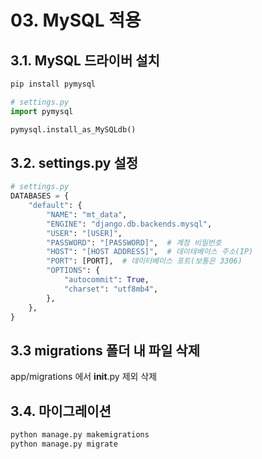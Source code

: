 # 03. MySQL 적용 

## 3.1. MySQL 드라이버 설치
```bash
pip install pymysql
```

```python
# settings.py
import pymysql

pymysql.install_as_MySQLdb()
```

## 3.2. settings.py 설정

```python
# settings.py
DATABASES = {
    "default": {
        "NAME": "mt_data",
        "ENGINE": "django.db.backends.mysql",
        "USER": "[USER]",
        "PASSWORD": "[PASSWORD]",  # 계정 비밀번호
        "HOST": "[HOST ADDRESS]",  # 데이테베이스 주소(IP)
        "PORT": [PORT],  # 데이터베이스 포트(보통은 3306)
        "OPTIONS": {
            "autocommit": True,
            "charset": "utf8mb4",
        },
    },
}
```

## 3.3 migrations 폴더 내 파일 삭제
app/migrations 에서 __init__.py 제외 삭제


## 3.4. 마이그레이션
```bash
python manage.py makemigrations
python manage.py migrate
```
